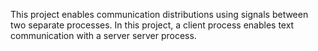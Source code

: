 This project enables communication distributions using signals between two separate processes. In this project, a client process enables text communication with a server server process.
